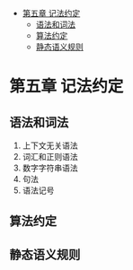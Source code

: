 <!-- TOC -->

- [第五章 记法约定](#第五章-记法约定)
    - [语法和词法](#语法和词法)
    - [算法约定](#算法约定)
    - [静态语义规则](#静态语义规则)

<!-- /TOC -->

# 第五章 记法约定

## 语法和词法

1. 上下文无关语法
2. 词汇和正则语法
3. 数字字符串语法
4. 句法
5. 语法记号


## 算法约定

## 静态语义规则